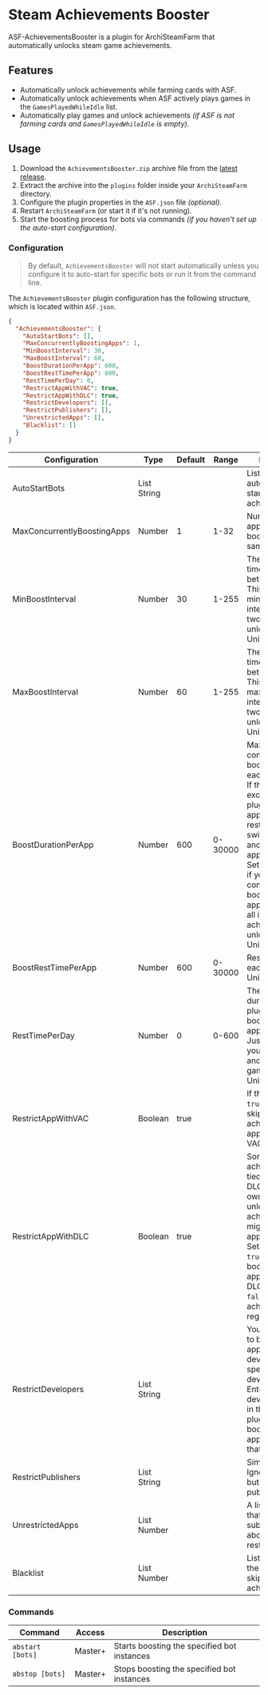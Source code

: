 # Steam Achievements Booster

ASF-AchievementsBooster is a plugin for ArchiSteamFarm that automatically unlocks steam game achievements.

## Features

- Automatically unlock achievements while farming cards with ASF. 
- Automatically unlock achievements when ASF actively plays games in the `GamesPlayedWhileIdle` list. 
- Automatically play games and unlock achievements *(if ASF is not farming cards and `GamesPlayedWhileIdle` is empty)*. 

## Usage

1. Download the `AchievementsBooster.zip` archive file from the [latest release](https://github.com/omyto/ASF-AchievementsBooster/releases/latest).
2. Extract the archive into the `plugins` folder inside your `ArchiSteamFarm` directory.
3. Configure the plugin properties in the `ASF.json` file _(optional)_.
4. Restart `ArchiSteamFarm` (or start it if it's not running).
5. Start the boosting process for bots via commands _(if you haven't set up the auto-start configuration)_.

### Configuration

> By default, `AchievementsBooster` will not start automatically unless you configure it to auto-start for specific bots or run it from the command line.  

The `AchievementsBooster` plugin configuration has the following structure, which is located within `ASF.json`.

```json
{
  "AchievementsBooster": {
    "AutoStartBots": [],
    "MaxConcurrentlyBoostingApps": 1,
    "MinBoostInterval": 30,
    "MaxBoostInterval": 60,
    "BoostDurationPerApp": 600,
    "BoostRestTimePerApp": 600,
    "RestTimePerDay": 0,
    "RestrictAppWithVAC": true,
    "RestrictAppWithDLC": true,
    "RestrictDevelopers": [],
    "RestrictPublishers": [],
    "UnrestrictedApps": [],
    "Blacklist": []
  }
}
```


| Configuration               | Type        | Default | Range   | Description                                                                                                                                                                                                                                                                                                                     |
|-----------------------------|-------------|---------|---------|---------------------------------------------------------------------------------------------------------------------------------------------------------------------------------------------------------------------------------------------------------------------------------------------------------------------------------|
| AutoStartBots               | List String |         |         | List of bots that automatically start boosting achievements.                                                                                                                                                                                                                                                                    |
| MaxConcurrentlyBoostingApps | Number      | 1       | 1-32    | Number of applications boosting at the same time.                                                                                                                                                                                                                                                                               |
| MinBoostInterval            | Number      | 30      | 1-255   | The minimum time interval between boosts.<br>This is the minimum time interval between two achievement unlocks.<br>Unit: `minutes`.                                                                                                                                                                                             |
| MaxBoostInterval            | Number      | 60      | 1-255   | The maximum time interval between boosts.<br>This is the maximum time interval between two achievement unlocks.<br>Unit: `minutes`.                                                                                                                                                                                             |
| BoostDurationPerApp         | Number      | 600     | 0-30000 | Maximum continuous boosting time for each application.<br>If this duration is exceeded, the plugin will add the application to the resting list and switch to boosting another application.<br>Set the value to 0 if you want to continuously boost an application until all its achievements are unlocked.<br>Unit: `minutes`. |
| BoostRestTimePerApp         | Number      | 600     | 0-30000 | Resting time for each application.<br>Unit: `minutes`.                                                                                                                                                                                                                                                                          |
| RestTimePerDay              | Number      | 0       | 0-600   | The duration during which the plugin does not boost any application.<br>Just like when you go to sleep and stop playing games.<br>Unit: `minutes`.                                                                                                                                                                              |
| RestrictAppWithVAC          | Boolean     | true    |         | If the value is `true`, plugin will skip unlocking achievements for applications with VAC.                                                                                                                                                                                                                                      |
| RestrictAppWithDLC          | Boolean     | true    |         | Some achievements are tied to specific DLCs. If you don't own the DLC, unlocking these achievements might not be appropriate.<br>Set the value to `true` to skip boosting for applications with DLCs, or set it to `false` to unlock all achievements regardless.                                                               |
| RestrictDevelopers          | List String |         |         | You may not want to boost certain applications developed by a specific developer.<br>Enter the developer's name in this list, and the plugin will skip boosting any applications by that developer.                                                                                                                             |
| RestrictPublishers          | List String |         |         | Similar to IgnoreDevelopers, but this list is for publishers.                                                                                                                                                                                                                                                                   |
| UnrestrictedApps            | List Number |         |         | A list of app IDs that will not be subject to the above restrictions.                                                                                                                                                                                                                                                           |
| Blacklist                   | List Number |         |         | List of appIDs that the plugin will skip boosting achievements.                                                                                                                                                                                                                                                                 |

### Commands

| Command          | Access  | Description                                 |
| ---------------- | ------- | ------------------------------------------- |
| `abstart [bots]` | Master+ | Starts boosting the specified bot instances |
| `abstop [bots]`  | Master+ | Stops boosting the specified bot instances  |

